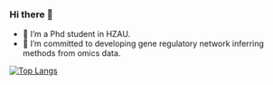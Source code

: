 ### Hi there 👋
- 🤔 I’m a Phd student in HZAU.
- 🔭 I’m committed to developing gene regulatory network inferring methods from omics data.

[![Top Langs](https://github-readme-stats.vercel.app/api/top-langs/?username=mengxu98&theme=transparent&layout=compact&show_icons=true&hide_border=true&langs_count=98&hide=jupyter%20notebook,html)](https://github.com/mengxu98)

<!--
**mengxu98/mengxu98** is a ✨ _special_ ✨ repository because its `README.md` (this file) appears on your GitHub profile.

Here are some ideas to get you started:

- 🔭 I’m currently working on ...
- 🌱 I’m currently learning ...
- 👯 I’m looking to collaborate on ...
- 🤔 I’m looking for help with ...
- 💬 Ask me about ...
- 📫 How to reach me: ...
- 😄 Pronouns: ...
- ⚡ Fun fact: ...

![MengXu's github stats](https://github-readme-stats.vercel.app/api?username=mengxu98&show_icons=true)

![Readme Card](https://github-readme-stats.vercel.app/api/pin/?username=mengxu98&repo=mengxu98&theme=vue)

-->
